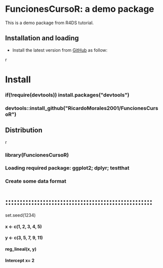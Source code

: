 FuncionesCursoR: a demo package
===============================================

This is a demo package from R4DS tutorial.


Installation and loading
------------------------

-   Install the latest version from [GitHub](https://github.com/RicardoMorales2001/Paquetesfunciones/tree/main/FuncionesCursoR) as follow:

 r
# Install
### if(!require(devtools)) install.packages("devtools")
### devtools::install_github("RicardoMorales2001/FuncionesCursoR")


Distribution
------------

 r
### library(FuncionesCursoR)
### Loading required package: ggplot2; dplyr; testthat
### Create some data format
# :::::::::::::::::::::::::::::::::::::::::::::::::::
set.seed(1234)
#### x <- c(1, 2, 3, 4, 5)
#### y <- c(3, 5, 7, 9, 11)
#### reg_lineal(x, y)
#### Intercept x= 2
